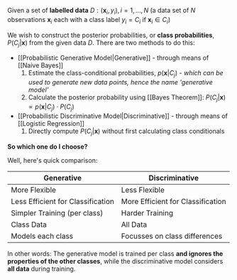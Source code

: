 Given a set of **labelled data** $D : (\mathbf{x}_i, y_i), i = 1,...,N$ (a data set of $N$ observations $\mathbf{x}_i$ each with a class label $y_i = C_i$ if $\mathbf{x}_i \in C_i$)

We wish to construct the posterior probabilities, or **class probabilities**, $P(C_j|\mathbf{x})$ from the given data $D$. There are two methods to do this:

- [[Probabilistic Generative Model|Generative]] - through means of [[Naive Bayes]]
	1. Estimate the class-conditional probabilities, $p(\mathbf{x}|C_j)$ - _which can be used to generate new data points, hence the name 'generative model'_
	2. Calculate the posterior probability using [[Bayes Theorem]]: $P(C_j|\mathbf{x}) \propto p(\mathbf{x}|C_j) \cdot P(C_j)$ 
- [[Probabilistic Discriminative Model|Discriminative]] - through means of [[Logistic Regression]]
	1. Directly compute $P(C_j|\mathbf{x})$ without first calculating class conditionals

**So which one do I choose?**

Well, here's quick comparison:

| Generative                        | Discriminative                    |
| --------------------------------- | --------------------------------- |
| More Flexible                     | Less Flexible                     |
| Less Efficient for Classification | More Efficient for Classification |
| Simpler Training (per class)      | Harder Training                   |
| Class Data                        | All Data                          |
| Models each class                 | Focusses on class differences     |
In other words: The generative model is trained per class **and ignores the properties of the other classes**, while the discriminative model considers **all data** during training.